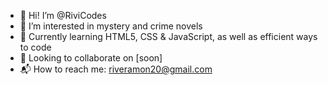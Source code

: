 - 👋 Hi! I’m @RiviCodes
- 🧶 I’m interested in mystery and crime novels
- 🌱 Currently learning HTML5, CSS & JavaScript, as well as efficient ways to code
- 👥 Looking to collaborate on [soon]
- 📬 How to reach me: riveramon20@gmail.com
